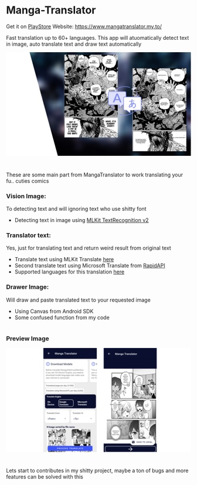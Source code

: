 
# **Manga-Translator**

Get it on [PlayStore](https://play.google.com/store/apps/details?id=com.wiryaimd.mangatranslator)
Website: https://www.mangatranslator.my.to/

Fast translation up to 60+ languages. This app will atuomatically detect text in image, auto translate text and draw text automatically

![main](thumb-mangatl.png)

#

These are some main part from MangaTranslator to work translating your fu.. cuties comics
### **Vision Image:**
To detecting text and will ignoring text who use shitty font
- Detecting text in image using [MLKit TextRecognition v2](https://developers.google.com/ml-kit/vision/text-recognition/v2/android)

### **Translator text:**
Yes, just for translating text and return weird result from original text
- Translate text using MLKit Translate [here](https://developers.google.com/ml-kit/language/translation/android)
- Second translate text using Microsoft Translate from [RapidAPI](https://rapidapi.com/microsoft-azure-org-microsoft-cognitive-services/api/microsoft-translator-text/)
- Supported languages for this translation [here](https://developers.google.com/ml-kit/language/translation/translation-language-support)

### **Drawer Image:**
Will draw and paste translated text to your requested image
- Using Canvas from Android SDK
- Some confused function from my code

#

### Preview Image
![preview](preview.png)

#
Lets start to contributes in my shitty project, maybe a ton of bugs and more features can be solved with this
